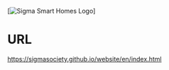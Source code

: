 [![Sigma Smart Homes Logo]([(https://raw.githubusercontent.com/SigmaSociety/website/5294740224296596f777d577d6ca07fbe1a19371/images/logo.svg)])]

# URL
https://sigmasociety.github.io/website/en/index.html
